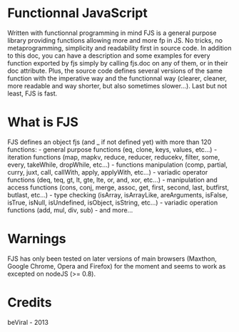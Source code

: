 # Functionnal JavaScript

  Written with functionnal programming in mind FJS is a general purpose library providing functions allowing more and more fp in JS.
  No tricks, no metaprogramming, simplicity and readability first in source code.
  In addition to this doc, you can have a description and some examples for every function exported by fjs simply by calling fjs.doc on any of them,
or in their doc attribute. Plus, the source code defines several versions of the same function with the imperative way and the functionnal way
(clearer, cleaner, more readable and way shorter, but also sometimes slower...).
  Last but not least, FJS is fast.

# What is FJS

  FJS defines an object fjs (and _ if not defined yet) with more than 120 functions:
    - general purpose functions (eq, clone, keys, values, etc...)
    - iteration functions (map, mapkv, reduce, reducer, reducekv, filter, some, every, takeWhile, dropWhile, etc...)
    - functions manipulation (comp, partial, curry, juxt, call, callWith, apply, applyWith, etc...)
    - variadic operator functions (deq, teq, gt, lt, gte, lte, or, and, xor, etc...)
    - manipulation and access functions (cons, conj, merge, assoc, get, first, second, last, butfirst, butlast, etc...)
    - type checking (isArray, isArrayLike, areArguments, isFalse, isTrue, isNull, isUndefined, isObject, isString, etc...)
    - variadic operation functions (add, mul, div, sub)
    - and more...

# Warnings

  FJS has only been tested on later versions of main browsers (Maxthon, Google Chrome, Opera and Firefox) for the moment and seems to work as excepted on nodeJS (>= 0.8).

# Credits

  beViral - 2013

